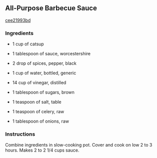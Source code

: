 ## All-Purpose Barbecue Sauce

[cee21993bd](http://www.food.com/recipe/all-purpose-barbecue-sauce-233970)

### Ingredients

 - 1 cup of catsup

 - 1 tablespoon of sauce, worcestershire

 - 2 drop of spices, pepper, black

 - 1 cup of water, bottled, generic

 - 14 cup of vinegar, distilled

 - 1 tablespoon of sugars, brown

 - 1 teaspoon of salt, table

 - 1 teaspoon of celery, raw

 - 1 tablespoon of onions, raw

### Instructions

Combine ingredients in slow-cooking pot. Cover and cook on low 2 to 3 hours. Makes 2 to 2 1/4 cups sauce.